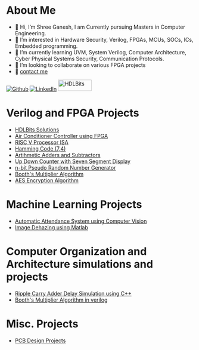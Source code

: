 # About Me
- 👋 Hi, I’m Shree Ganesh, I am Currently pursuing Masters in Computer Engineering.
- 👀 I’m interested in Hardware Security, Verilog, FPGAs, MCUs, SOCs, ICs, Embedded programming.
- 🌱 I’m currently learning UVM, System Verilog, Computer Architecture, Cyber Physical Systems Security, Communication Protocols.
- 💞️ I’m looking to collaborate on various FPGA projects
- 📩 [contact me](mailto:shreeganeshwooradi@gmail.com?subject=Meeting%20Request&body=Hi%20Shree%20Ganesh,%0A%0AIwould%20like%20to%20schedule%20a%20meeting%20with%20you.%20Could%20we%20discuss%20availability%3F%0A%0AKind%20regards,%0A[Your%20Name]) 

<p>
<a href="https://github.com/shreegw" target="_blank"><img alt="Github" 
src="https://img.shields.io/badge/GitHub-%2312100E.svg?&style=for-the-badge&logo=Github&logoColor=white" /></a> <a  
href="https://www.linkedin.com/in/shree-ganesh-wooradi" target="_blank"><img alt="LinkedIn" 
src="https://img.shields.io/badge/linkedin-%2312100E.svg?&style=for-the-badge&logo=linkedin&logoColor=blue" /></a> <a
href="https://hdlbits.01xz.net/wiki/Special:VlgStats/DE9DF9878C44079" target="_blank"><img alt="HDLBits" 
src="https://hdlbits.01xz.net/images/logo270.png" width=90 height=30 /></a> 

</p>

# Verilog and FPGA Projects

- [HDLBits Solutions](https://github.com/shreegw/HDLBits-Solutions)
- [Air Conditioner Controller using FPGA ](https://github.com/shreegw/FPGA-Thermostat-Controller) 
- [RISC V Processor ISA ](https://github.com/shreegw/RISC-V-Projects)
- [Hamming Code (7,4) ](https://github.com/shreegw/Verilog-and-Projects/tree/main/4.%20Hamming%20(7%2C4)) 
- [Artihmetic Adders and Subtractors](https://github.com/shreegw/Verilog-and-Projects/tree/main/1.%20Adder%2C%20RCA%2C%20Subtractor)
- [Up Down Counter with Seven Segment Display](https://github.com/shreegw/Verilog-and-Projects/tree/main/2.%20Up-Down%20Counter%20)
- [n-bit Pseudo Random Number Generator](https://github.com/shreegw/Verilog-and-Projects/tree/main/3.%2016%20Bit%20LFSR%20PRNG)
- [Booth's Multiplier Algorithm](https://github.com/shreegw/Verilog-and-Projects/tree/main/5.%20Booth's%20Multiplier)
- [AES Encryption Algorithm](https://github.com/shreegw/Verilog-Projects/tree/main/6.%20AES-128%20Encryption)

# Machine Learning Projects
- [Automatic Attendance System using Computer Vision](https://github.com/shreegw/Face-Recognition-project)
- [Image Dehazing using Matlab]()

# Computer Organization and Architecture simulations and projects
- [Ripple Carry Adder Delay Simulation using C++](https://github.com/shreegw/RippleCarryAdder-DelaySimulation)
- [Booth's Multiplier Algorithm in verilog](https://github.com/shreegw/Verilog-and-Projects/tree/main/5.%20Booth's%20Multiplier)

# Misc. Projects
- [PCB Design Projects](https://github.com/shreegw/PCB-Design)

  


<!---
shreegw/shreegw is a ✨ special ✨ repository because its `README.md` (this file) appears on your GitHub profile.
You can click the Preview link to take a look at your changes.
--->
